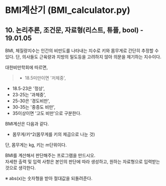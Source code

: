 # BMI계산기 (BMI_calculator.py)

## 10\. 논리추론, 조건문, 자료형(리스트, 튜플, bool) - 19.01.05 

BMI, 체질량지수는 인간의 비만도를 나타내는 지수로 키와 몸무게로 간단히 추정할 수 있다. 단, 의사들도 근육량과 지방의 밀도등을 고려하지 않아 의문을 제기하는 지수이다.  

대한비만학회에 따르면,
> - 18.5미만이면 '저체중',  
- 18.5-23은 '정상',  
- 23-25는 '과체중',  
- 25-30은 '경도비만',  
- 30-35는 '중증도 비만',  
- 35이상이면 '고도 비만'으로 구분한다.

BMI계산은 다음과 같다.  
- 몸무게/키^2(몸무게를 키의 제곱으로 나눈 것)  

단, 몸무게는 kg, 키는 m단위이다.

BMI를 계산해서 판단해주는 프로그램을 만드시오.  
자세한 출력 및 입력 사항은 본인의 판단에 따라 생성하고, 원하는 자료형으로 입력받는 것으로 생각한다.  

※ abs(x)는 숫자형을 받아 절대값을 되돌려준다.